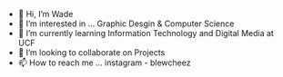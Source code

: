 - 👋 Hi, I’m Wade
- 👀 I’m interested in ... Graphic Desgin & Computer Science
- 🌱 I’m currently learning Information Technology and Digital Media at UCF 
- 💞️ I’m looking to collaborate on Projects 
- 📫 How to reach me ... instagram - blewcheez

<!---
blewcheez/blewcheez is a ✨ special ✨ repository because its `README.md` (this file) appears on your GitHub profile.
You can click the Preview link to take a look at your changes.
--->
